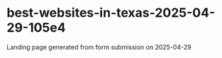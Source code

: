 # best-websites-in-texas-2025-04-29-105e4
Landing page generated from form submission on 2025-04-29
